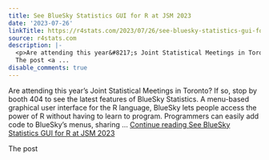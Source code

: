 ```yaml
---
title: See BlueSky Statistics GUI for R at JSM 2023
date: '2023-07-26'
linkTitle: https://r4stats.com/2023/07/26/see-bluesky-statistics-gui-for-r-at-jsm-2023/
source: r4stats.com
description: |-
  <p>Are attending this year&#8217;s Joint Statistical Meetings in Toronto? If so, stop by booth 404 to see the latest features of BlueSky Statistics. A menu-based graphical user interface for the R language, BlueSky lets people access the power of R without having to learn to program. Programmers can easily add code to BlueSky&#8217;s menus, sharing &#8230; <a href="https://r4stats.com/2023/07/26/see-bluesky-statistics-gui-for-r-at-jsm-2023/" class="more-link">Continue reading <span class="screen-reader-text">See BlueSky Statistics GUI for R at JSM 2023</span></a></p>
  The post <a ...
disable_comments: true
---
```

<p>Are attending this year&#8217;s Joint Statistical Meetings in Toronto? If so, stop by booth 404 to see the latest features of BlueSky Statistics. A menu-based graphical user interface for the R language, BlueSky lets people access the power of R without having to learn to program. Programmers can easily add code to BlueSky&#8217;s menus, sharing &#8230; <a href="https://r4stats.com/2023/07/26/see-bluesky-statistics-gui-for-r-at-jsm-2023/" class="more-link">Continue reading <span class="screen-reader-text">See BlueSky Statistics GUI for R at JSM 2023</span></a></p>
The post <a ...